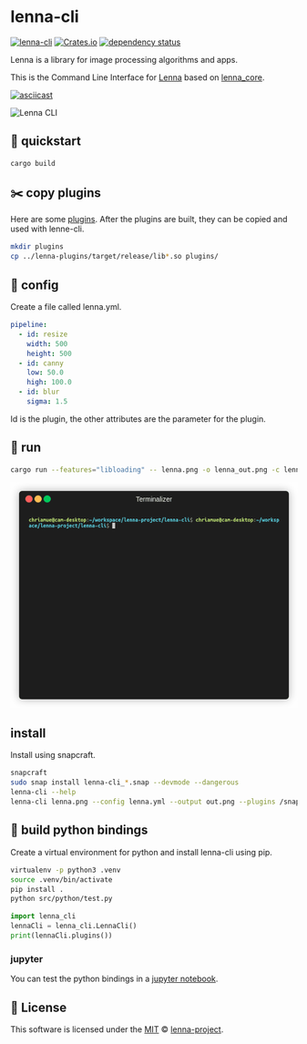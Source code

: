 # lenna-cli
[![lenna-cli](https://snapcraft.io/lenna-cli/badge.svg)](https://snapcraft.io/lenna-cli)
[![Crates.io](https://img.shields.io/crates/v/lenna_cli)](https://crates.io/crates/lenna_cli)
[![dependency status](https://deps.rs/repo/github/lenna-project/lenna-cli/status.svg)](https://deps.rs/repo/github/lenna-project/lenna-cli)

Lenna is a library for image processing algorithms and apps.

This is the Command Line Interface for [Lenna](https://lenna.app) based on [lenna_core](https://github.com/lenna-project/lenna-core).

[![asciicast](https://asciinema.org/a/420516.svg)](https://asciinema.org/a/420516)

![Lenna CLI](https://www.plantuml.com/plantuml/proxy?cache=no&src=https://raw.githubusercontent.com/lenna-project/lenna-cli/main/docs/uml/cli.puml)

## 🐰 quickstart

```bash
cargo build
```

## ✂️ copy plugins

Here are some [plugins](https://github.com/lenna-project/lenna-plugins).
After the plugins are built, they can be copied and used with lenne-cli.

```bash
mkdir plugins
cp ../lenna-plugins/target/release/lib*.so plugins/
```

## 🔧 config

Create a file called lenna.yml.

```yaml
pipeline:
  - id: resize
    width: 500
    height: 500
  - id: canny
    low: 50.0
    high: 100.0
  - id: blur
    sigma: 1.5
```

Id is the plugin, the other attributes are the parameter for the plugin.

## 👻 run

```bash
cargo run --features="libloading" -- lenna.png -o lenna_out.png -c lenna.yml
```

![Run](docs/images/run.gif)

## install

Install using snapcraft.

```bash
snapcraft
sudo snap install lenna-cli_*.snap --devmode --dangerous
lenna-cli --help
lenna-cli lenna.png --config lenna.yml --output out.png --plugins /snap/lenna-cli/current/plugins
```

## 🐍 build python bindings

Create a virtual environment for python and install lenna-cli using pip.

```bash
virtualenv -p python3 .venv
source .venv/bin/activate
pip install .
python src/python/test.py
```

```python
import lenna_cli
lennaCli = lenna_cli.LennaCli()
print(lennaCli.plugins())
```

### jupyter

You can test the python bindings in a [jupyter notebook](https://github.com/lenna-project/jupyter/blob/main/content/lenna-cli.ipynb).

## 📜 License

This software is licensed under the [MIT](https://github.com/lenna-project/lenna-cli/blob/main/LICENSE) © [lenna-project](https://github.com/lenna-project).
